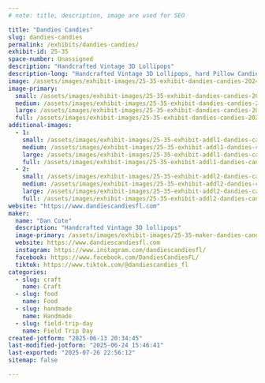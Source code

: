 ```yaml
---
# note: title, description, image are used for SEO

title: "Dandies Candies"
slug: dandies-candies
permalink: /exhibits/dandies-candies/
exhibit-id: 25-35
space-number: Unassigned
description: "Handcrafted Vintage 3D Lollipops"
description-long: "Handcrafted Vintage 3D Lollipops, hard Pillow Candies, Brittle Brattle, Crystal Candies and more. Lollipops are made with molds from the 1880's-1940's"
image: /assets/images/exhibit-images/25-35-exhibit-dandies-candies-20241018-132144-large.jpg
image-primary: 
  small: /assets/images/exhibit-images/25-35-exhibit-dandies-candies-20241018-132144-small.jpg
  medium: /assets/images/exhibit-images/25-35-exhibit-dandies-candies-20241018-132144-medium.jpg
  large: /assets/images/exhibit-images/25-35-exhibit-dandies-candies-20241018-132144-large.jpg
  full: /assets/images/exhibit-images/25-35-exhibit-dandies-candies-20241018-132144-full.jpg
additional-images: 
  - 1:
    small: /assets/images/exhibit-images/25-35-exhibit-addl1-dandies-candies-grinch-small.jpg
    medium: /assets/images/exhibit-images/25-35-exhibit-addl1-dandies-candies-grinch-medium.jpg
    large: /assets/images/exhibit-images/25-35-exhibit-addl1-dandies-candies-grinch-large.jpg
    full: /assets/images/exhibit-images/25-35-exhibit-addl1-dandies-candies-grinch-full.jpg
  - 2:
    small: /assets/images/exhibit-images/25-35-exhibit-addl2-dandies-candies-lollis-small.jpg
    medium: /assets/images/exhibit-images/25-35-exhibit-addl2-dandies-candies-lollis-medium.jpg
    large: /assets/images/exhibit-images/25-35-exhibit-addl2-dandies-candies-lollis-large.jpg
    full: /assets/images/exhibit-images/25-35-exhibit-addl2-dandies-candies-lollis-full.jpg
website: "https://www.dandiescandiesfl.com"
maker: 
  name: "Dan Cote"
  description: "Handcrafted Vintage 3D lollipops"
  image-primary: /assets/images/exhibit-images/25-35-maker-dandies-candies-original-size-original-size-lollipop-shapes-medium.png
  website: https://www.dandiescandiesfl.com
  instagram: https://www.instagram.com/dandiescandiesfl/
  facebook: https://www.facebook.com/DandiesCandiesFL/
  tiktok: https://www.tiktok.com/@dandiescandies_fl
categories: 
  - slug: craft
    name: Craft
  - slug: food
    name: Food
  - slug: handmade
    name: Handmade
  - slug: field-trip-day
    name: Field Trip Day
created-jotform: "2025-06-13 20:34:45"
last-modified-jotform: "2025-06-24 15:46:41"
last-exported: "2025-07-26 22:56:12"
sitemap: false

---
```

